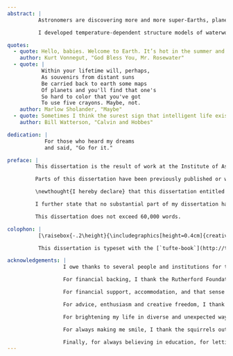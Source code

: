 ```yaml
---
abstract: |
          Astronomers are discovering more and more super-Earths, planets around other stars whose sizes and masses lie somewhere between those of Earth and Neptune. We would like to constrain their composition to investigate whether they are more similar to rocky Earth or gaseous Neptune. To do this we need numerical models of their interiors. These models often exclude any thermal effects, a choice justified by noting that a heated rocky planet expands by only a small amount. But this is not necessarily true for planets with thick oceans or watery atmospheres. Water has a rich and interesting thermal behaviour: at high pressure and temperature it can be in any of several exotic plasma and ice phases. Planets with thick water layers, known as waterworlds, cannot therefore be accurately represented by models that represent them as cold spheres. But understanding how waterworlds vary in size and structure is important as we seek to interpret new observations of super-Earths.

          I developed temperature-dependent structure models of waterworlds, treating both the interior structure and the atmosphere and including both internal and external heating. In doing so, I synthesized an improved equation of state for water to better capture how it behaves when heated or pressurised. Using these models, I show the following: heat can significantly affect a watery planet’s size and structure; these planets can have large and diffuse yet opaque atmospheres; and a planet can have a hot extended steam atmosphere even if only moderately heated from the inside. My models are simpler than those based on energy transfer codes, yet are fast to evaluate and still capture thermal behaviour trends appropriately. I therefore suggest that they would be ideally suited to use in statistical models of planetary systems. I also explore how a planet might change size if it migrates or exists in an elliptical orbit, consider the astrobiological implications of heating a watery planet, and present the results of applying these models to a recently-discovered potential waterworld.

quotes:
  - quote: Hello, babies. Welcome to Earth. It’s hot in the summer and cold in the winter. It’s round and wet and crowded. At the outside, babies, you’ve got about a hundred years here. There’s only one rule that I know of, babies—God damn it, you’ve got to be kind.
    author: Kurt Vonnegut, "God Bless You, Mr. Rosewater"
  - quote: |
           Within your lifetime will, perhaps,  
           As souvenirs from distant suns  
           Be carried back to earth some maps  
           Of planets and you'll find that one's  
           So hard to color that you've got  
           To use five crayons. Maybe, not.
    author: Marlow Sholander, "Maybe"
  - quote: Sometimes I think the surest sign that intelligent life exists elsewhere in the universe is that none of it has tried to contact us.
    author: Bill Watterson, "Calvin and Hobbes"

dedication: |
            For those who heard my dreams  
            and said, "Go for it."

preface: |
         This dissertation is the result of work at the Institute of Astronomy under the supervision of Nikku Madhusudhan. He provided guidance, ideas, and some editing of the text. Ian Parry and Christopher Tout also provided advice and editing. Except where explicitly stated, I wrote all the code and performed all the analysis on which this dissertation is based. All external sources of data are referenced in the text and all figures are my own except where indicated.

         Parts of this dissertation have been previously published or will be submitted for publication. \Cref{sec:an-improved-water-equation-of-state,sec:watery-planet-interiors} are based on our paper, "In hot water: effects of temperature-dependent interiors on the radii of water-rich super-Earths".^[@Thomas2016] \Cref{sec:heating-and-the-atmosphere} and parts of \cref{sec:phase-structure-and-migration} are based on "Internal heating of watery super-Earths", to be submitted. \Cref{sec:a-water-rich-super-earth} is based on "Madhu and Oli's waterworld paper title";^[@Madhusudhan2016] I contributed the interior structure models for that paper.

         \newthought{I hereby declare} that this dissertation entitled "Internal and atmospheric structures of heated watery super-Earths" is the result of my own work and includes nothing which is the outcome of work done in collaboration except as declared in this Preface and specified in the text. It is not substantially the same as any that I have submitted or is being concurrently submitted for a degree or diploma or other qualification at the University of Cambridge or any other University or similar institution.

         I further state that no substantial part of my dissertation has already been submitted or is being concurrently submitted for any such degree, diploma or other qualification at the University of Cambridge or any other University or similar institution.

         This dissertation does not exceed 60,000 words.

colophon: |
          [\raisebox{-.2\height}{\includegraphics[height=0.4cm]{creativecommons.pdf}}](http://creativecommons.org/licenses/by/4.0/) This work is licensed under a [Creative Commons Attribution 4.0 International License.](http://creativecommons.org/licenses/by/4.0/)

          This dissertation is typeset with the [`tufte-book`](http://tufte-latex.github.io/tufte-latex/) \LaTeX\xspace class. It uses Markdown source, the [`Pandoc`](http://www.pandoc.org) document converter, and a custom template. The source code, including Jupyter notebooks containing the source for all figures, is available at [www.github.com/swt30/thesis](www.github.com/swt30/thesis).

acknowledgements: |
                  I owe thanks to several people and institutions for the support that allowed me to complete this dissertation.

                  For financial backing, I thank the Rutherford Foundation Trust, the Royal Society of New Zealand, and Universities New Zealand. It has been a pleasure to have had your support.

                  For financial support, accommodation, and that sense of "wow, Cambridge", I thank Trinity College. It has been a great place to live and its courtyards never fail to impress me when I walk through them.

                  For advice, enthusiasm and creative freedom, I thank my supervisor Nikku Madhusudhan. This dissertation would not cover such an interesting range of topics without his guidance.

                  For brightening my life in diverse and unexpected ways, I thank the fellow students from the IoA who have now become firm friends. A special thanks goes to Christina for fun and friendship. There are too many others to list and I would doubtless leave out someone important so let me just say that you guys are the best. And my thanks are further extended to your lovely assorted partners, friends, housemates and families that I have had the pleasure of spending time with.

                  For always making me smile, I thank the squirrels outside my window. Your tails are so twitchy and your little paws are so adorable.

                  Finally, for always believing in education, for letting me find my future, and for being there from afar, I thank Rachel, her family, and mine.
---
```

